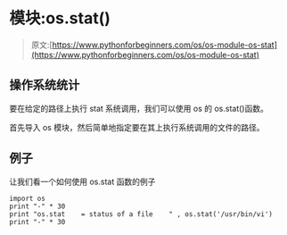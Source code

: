 # 模块:os.stat()

> 原文:[https://www.pythonforbeginners.com/os/os-module-os-stat](https://www.pythonforbeginners.com/os/os-module-os-stat)

## 操作系统统计

要在给定的路径上执行 stat 系统调用，我们可以使用 os 的 os.stat()函数。

首先导入 os 模块，然后简单地指定要在其上执行系统调用的文件的路径。

## 例子

让我们看一个如何使用 os.stat 函数的例子

```
import os
print "-" * 30
print "os.stat    = status of a file 	" , os.stat('/usr/bin/vi')
print "-" * 30 
```
